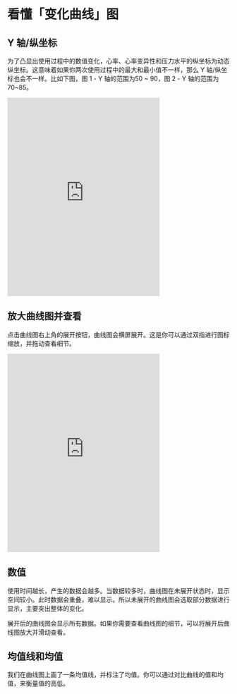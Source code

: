 # 看懂「变化曲线」图

## Y 轴/纵坐标

为了凸显出使用过程中的数值变化，心率、心率变异性和压力水平的纵坐标为动态纵坐标。这意味着如果你两次使用过程中的最大和最小值不一样，那么 Y 轴/纵坐标也会不一样。比如下图，图 1 - Y 轴的范围为50 ~ 90，图 2 - Y 轴的范围为 70~85。

<iframe
    src="https://www.figma.com/embed?embed_host=share&url=https%3A%2F%2Fwww.figma.com%2Ffile%2Fc1XAyphbEhZtsfVjgj3j4M%2Fflowtime-iOS%3Fnode-id%3D1348%253A2801" 
    border="0" 
    frameborder="no" 
    framespacing="0" 
    allowfullscreen="true"
    width = "345"
    height = "450"> 
</iframe>


## 放大曲线图并查看
点击曲线图右上角的展开按钮，曲线图会横屏展开。这是你可以通过双指进行图标缩放，并拖动查看细节。

<iframe
    src="https://www.figma.com/embed?embed_host=share&url=https%3A%2F%2Fwww.figma.com%2Ffile%2Fc1XAyphbEhZtsfVjgj3j4M%2Fflowtime-iOS%3Fnode-id%3D1399%253A2832" 
    border="0" 
    frameborder="no" 
    framespacing="0" 
    allowfullscreen="true"
    width = "345"
    height = "450"> 
</iframe>



## 数值
使用时间越长，产生的数据会越多。当数据较多时，曲线图在未展开状态时，显示空间较小。此时数据会重叠，难以显示。所以未展开的曲线图会选取部分数据进行显示，主要突出整体的变化。

展开后的曲线图会显示所有数据。如果你需要查看曲线图的细节，可以将展开后曲线图放大并滑动查看。

## 均值线和均值
我们在曲线图上画了一条均值线，并标注了均值。你可以通过对比曲线的值和均值，来衡量值的高低。